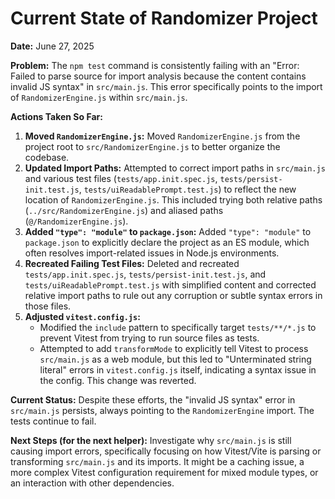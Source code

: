 # Current State of Randomizer Project

**Date:** June 27, 2025

**Problem:**
The `npm test` command is consistently failing with an "Error: Failed to parse source for import analysis because the content contains invalid JS syntax" in `src/main.js`. This error specifically points to the import of `RandomizerEngine.js` within `src/main.js`.

**Actions Taken So Far:**

1.  **Moved `RandomizerEngine.js`:** Moved `RandomizerEngine.js` from the project root to `src/RandomizerEngine.js` to better organize the codebase.
2.  **Updated Import Paths:** Attempted to correct import paths in `src/main.js` and various test files (`tests/app.init.spec.js`, `tests/persist-init.test.js`, `tests/uiReadablePrompt.test.js`) to reflect the new location of `RandomizerEngine.js`. This included trying both relative paths (`../src/RandomizerEngine.js`) and aliased paths (`@/RandomizerEngine.js`).
3.  **Added `"type": "module"` to `package.json`:** Added `"type": "module"` to `package.json` to explicitly declare the project as an ES module, which often resolves import-related issues in Node.js environments.
4.  **Recreated Failing Test Files:** Deleted and recreated `tests/app.init.spec.js`, `tests/persist-init.test.js`, and `tests/uiReadablePrompt.test.js` with simplified content and corrected relative import paths to rule out any corruption or subtle syntax errors in those files.
5.  **Adjusted `vitest.config.js`:**
    *   Modified the `include` pattern to specifically target `tests/**/*.js` to prevent Vitest from trying to run source files as tests.
    *   Attempted to add `transformMode` to explicitly tell Vitest to process `src/main.js` as a web module, but this led to "Unterminated string literal" errors in `vitest.config.js` itself, indicating a syntax issue in the config. This change was reverted.

**Current Status:**
Despite these efforts, the "invalid JS syntax" error in `src/main.js` persists, always pointing to the `RandomizerEngine` import. The tests continue to fail.

**Next Steps (for the next helper):**
Investigate why `src/main.js` is still causing import errors, specifically focusing on how Vitest/Vite is parsing or transforming `src/main.js` and its imports. It might be a caching issue, a more complex Vitest configuration requirement for mixed module types, or an interaction with other dependencies.
